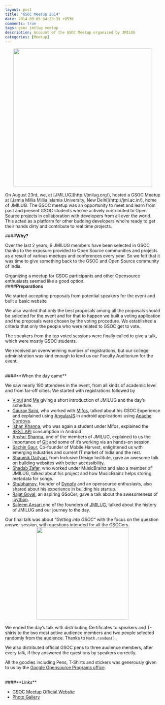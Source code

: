 ```yaml
---
layout: post
title: "GSOC Meetup 2014"
date: 2014-09-05 04:20:39 +0530
comments: true
tags: gsoc jmilug meetup 
description: Account of the GSOC Meetup organized by JMILUG
categories: [Meetup]
---
```

<img src="https://fbcdn-sphotos-g-a.akamaihd.net/hphotos-ak-xap1/v/t1.0-9/10653655_10201528908063906_397194149140104331_n.jpg?oh=cb2a2ec6d9ae4e384fe989c1a5689a94&amp;oe=54A3F304&amp;__gda__=1415311933_018fb8f15ca99ae2d0695e580b832ef3" style="display:block;margin:auto; height:450px;">
<br>
On August 23rd, we, at [JMILUG](http://jmilug.org/), hosted a GSOC Meetup at [Jamia Millia Millia Islamia University, New Delhi](http://jmi.ac.in/), home of JMILUG. The GSOC meetup was an opportunity to meet and learn from past and present GSOC students who’ve actively contributed to Open Source projects in collaboration with developers from all over the world.
<!--more-->
This acted as a platform for other budding developers who’re ready to get their hands dirty and contribute to real time projects.

####**Why?**

Over the last 2 years, 9 JMILUG members have been selected in GSOC thanks to the exposure provided to Open Source communities and projects as a result of various meetups and conferences every year. So we felt that it was time to give something back to the GSOC and Open Source community of India.

Organizing a meetup for GSOC participants and other Opensource enthusiasts seemed like a good option.
<br>
####**Preparations**

We started accepting proposals from potential speakers for the event and built a basic website

We also wanted that only the best proposals among all the proposals should be selected for the event and for that to happen we built a voting application and the proposals were chosen by the voting procedure. We established a criteria that only the people who were related to GSOC get to vote.

The speakers from the top voted sessions were finally called to give a talk, which were mostly GSOC students.

We received an overwhelming number of registrations, but our college administration was kind enough to lend us our Faculty Auditorium for the event.

<br>
####**When the day came**

We saw nearly 190 attendees in the event, from all kinds of academic level and from far-off cities. We started with registrations followed by

- [Vipul](http://vipulnayyar.com/) and [Me](http://gleek.github.io/about) giving a short introduction of JMILUG and the day’s schedule.
- [Gaurav Saini](http://gauravsaini.me/), who worked with [Mifos](https://mifos.org/), talked about his GSOC Experience and explained using [AngularJS](http://angularjs.org/) in android applications using [Apache Cordova](http://cordova.apache.org/).
- [Ishan Khanna](http://www.ishankhanna.in/), who was again a student under Mifos, explained the [REST API](http://en.wikipedia.org/wiki/Representational_state_transfer) consumption in Android
- [Anshul Sharma](https://www.linkedin.com/pub/anshul-sharma/31/250/737), one of the members of JMILUG, explained to us the importance of [Git](http://git-scm.com/) and some of it’s working via an hands-on session.
- [Sachin Gaur](http://www.mixorg.com/author/sachin_gaur/), Co-founder of Mobile Harvest, enlightened us with emerging industries and current IT market of India and the rest.
- [Shaumik Daityari](https://github.com/sdaityari), from Inclusive Design Institute, gave an awesome talk on building websites with better accessibility.
- [Shadab Zafar](http://dufferzafar.github.io/), who worked under MusicBrainz and also a member of JMILUG, talked about his project and how MusicBrainz helps storing metadata for songs.
- [Shubhamoy](http://www.shubhamoy.com/), founder of [Dynofy](http://dynofy.com/) and an opensource enthusiasts, also shared about his experience in building his startup.
- [Rajat Goyal](https://www.facebook.com/rajat93), an aspiring GSoCer, gave a talk about the awesomeness of [ipython](http://ipython.org/).
- [Saleem Ansari](http://tuxdna.in/),one of the founders of [JMILUG](http://jmilug.org/), talked about the history of JMILUG and our journey to the day.

Our final talk was about *"Getting into GSOC"* with the focus on the question answer session, with questions intended for all the GSOCers.
<img src="https://scontent-b-sin.xx.fbcdn.net/hphotos-xap1/v/t1.0-9/1912002_10201528887903402_4456059995292543791_n.jpg?oh=580830073120822b0f345022521e8f86&amp;oe=54902EAE" style="display:block;margin:auto; height:300px;">
<br>
We ended the day’s talk with distributing Certificates to speakers and T-shirts to the two most active audience members and two people selected randomly from the audience. Thanks to `Math.random().`

We also distributed official GSOC pens to three audience members, after every talk, if they answered the questions by speakers correctly.

All the goodies including Pens, T-Shirts and stickers was generously given to us by the [Google Opensource Programs office](https://developers.google.com/open-source/).

<br>
####**Links**

- [GSOC Meetup Official Website](http://gsoc.jmilug.org/)
- [Photo Gallery](https://www.facebook.com/vipulnayyar/albums/10201552533654531/)
